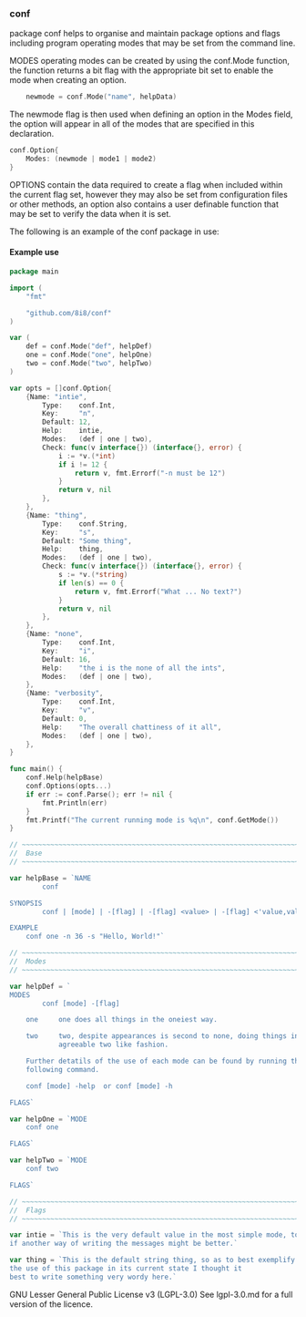 ### conf

package conf helps to organise and maintain package options and flags including
program operating modes that may be set from the command line.

MODES operating modes can be created by using the conf.Mode function, the
function returns a bit flag with the appropriate bit set to enable the mode
when creating an option.

```go
	newmode = conf.Mode("name", helpData)
```

The newmode flag is then used when defining an option in the Modes field, the
option will appear in all of the modes that are specified in this declaration.

```go
conf.Option{
	Modes: (newmode | mode1 | mode2)
}
```

OPTIONS contain the data required to create a flag when included within the
current flag set, however they may also be set from configuration files or
other methods, an option also contains a user definable function that may be
set to verify the data when it is set.

The following is an example of the conf package in use:


#### Example use

```go
package main

import (
	"fmt"

	"github.com/8i8/conf"
)

var (
	def = conf.Mode("def", helpDef)
	one = conf.Mode("one", helpOne)
	two = conf.Mode("two", helpTwo)
)

var opts = []conf.Option{
	{Name: "intie",
		Type:    conf.Int,
		Key:     "n",
		Default: 12,
		Help:    intie,
		Modes:   (def | one | two),
		Check: func(v interface{}) (interface{}, error) {
			i := *v.(*int)
			if i != 12 {
				return v, fmt.Errorf("-n must be 12")
			}
			return v, nil
		},
	},
	{Name: "thing",
		Type:    conf.String,
		Key:     "s",
		Default: "Some thing",
		Help:    thing,
		Modes:   (def | one | two),
		Check: func(v interface{}) (interface{}, error) {
			s := *v.(*string)
			if len(s) == 0 {
				return v, fmt.Errorf("What ... No text?")
			}
			return v, nil
		},
	},
	{Name: "none",
		Type:    conf.Int,
		Key:     "i",
		Default: 16,
		Help:    "the i is the none of all the ints",
		Modes:   (def | one | two),
	},
	{Name: "verbosity",
		Type:    conf.Int,
		Key:     "v",
		Default: 0,
		Help:    "The overall chattiness of it all",
		Modes:   (def | one | two),
	},
}

func main() {
	conf.Help(helpBase)
	conf.Options(opts...)
	if err := conf.Parse(); err != nil {
		fmt.Println(err)
	}
	fmt.Printf("The current running mode is %q\n", conf.GetMode())
}

// ~~~~~~~~~~~~~~~~~~~~~~~~~~~~~~~~~~~~~~~~~~~~~~~~~~~~~~~~~~~~~~~~~~~~~~~~~
//  Base
// ~~~~~~~~~~~~~~~~~~~~~~~~~~~~~~~~~~~~~~~~~~~~~~~~~~~~~~~~~~~~~~~~~~~~~~~~~

var helpBase = `NAME
        conf

SYNOPSIS
        conf | [mode] | -[flag] | -[flag] <value> | -[flag] <'value,value,value'>

EXAMPLE
	conf one -n 36 -s "Hello, World!"`

// ~~~~~~~~~~~~~~~~~~~~~~~~~~~~~~~~~~~~~~~~~~~~~~~~~~~~~~~~~~~~~~~~~~~~~~~~~
//  Modes
// ~~~~~~~~~~~~~~~~~~~~~~~~~~~~~~~~~~~~~~~~~~~~~~~~~~~~~~~~~~~~~~~~~~~~~~~~~

var helpDef = `
MODES
        conf [mode] -[flag]

	one     one does all things in the oneiest way.

	two     two, despite appearances is second to none, doing things in an
	        agreeable two like fashion.

	Further detatils of the use of each mode can be found by running the
	following command.

	conf [mode] -help  or conf [mode] -h

FLAGS`

var helpOne = `MODE
	conf one

FLAGS`

var helpTwo = `MODE
	conf two

FLAGS`

// ~~~~~~~~~~~~~~~~~~~~~~~~~~~~~~~~~~~~~~~~~~~~~~~~~~~~~~~~~~~~~~~~~~~~~~~~~
//  Flags
// ~~~~~~~~~~~~~~~~~~~~~~~~~~~~~~~~~~~~~~~~~~~~~~~~~~~~~~~~~~~~~~~~~~~~~~~~~

var intie = `This is the very default value in the most simple mode, to test
if another way of writing the messages might be better.`

var thing = `This is the default string thing, so as to best exemplify
the use of this package in its current state I thought it
best to write something very wordy here.`
```

GNU Lesser General Public License v3 (LGPL-3.0)
See lgpl-3.0.md for a full version of the licence.
